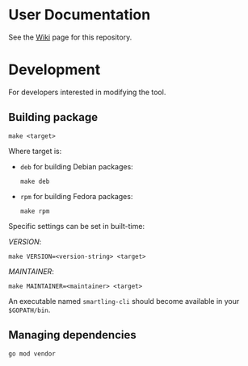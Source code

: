 # User Documentation

See the [Wiki](https://github.com/Smartling/smartling-cli/wiki) page for this repository.

# Development
For developers interested in modifying the tool.

## Building package

```
make <target>
```

Where target is:

* `deb` for building Debian packages:
   ```
   make deb
   ```

* `rpm` for building Fedora packages:
   ```
   make rpm
   ```

Specific settings can be set in built-time:

*VERSION*:

```
make VERSION=<version-string> <target>
```

*MAINTAINER*:

```
make MAINTAINER=<maintainer> <target>
```

An executable named `smartling-cli` should become available in your
`$GOPATH/bin`.


## Managing dependencies

```
go mod vendor
```
